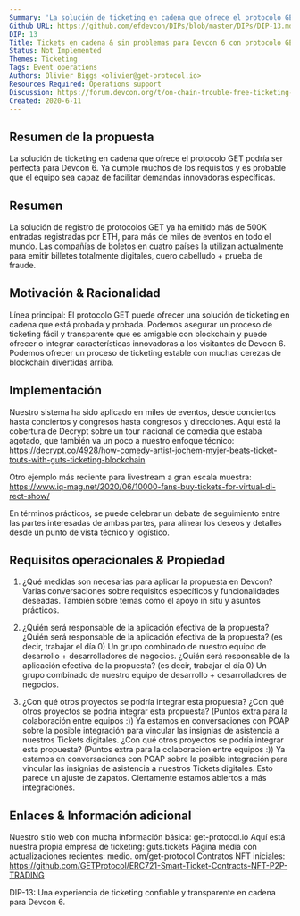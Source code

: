 ```yaml
---
Summary: 'La solución de ticketing en cadena que ofrece el protocolo GET podría ser perfecta para Devcon 6. Ya cumple muchos de los requisitos y es probable que el equipo sea capaz de facilitar demandas innovadoras específicas.'
Github URL: https://github.com/efdevcon/DIPs/blob/master/DIPs/DIP-13.md
DIP: 13
Title: Tickets en cadena & sin problemas para Devcon 6 con protocolo GET
Status: Not Implemented
Themes: Ticketing
Tags: Event operations
Authors: Olivier Biggs <olivier@get-protocol.io>
Resources Required: Operations support
Discussion: https://forum.devcon.org/t/on-chain-trouble-free-ticketing-with-get-protocol/169
Created: 2020-6-11
---
```


## Resumen de la propuesta
La solución de ticketing en cadena que ofrece el protocolo GET podría ser perfecta para Devcon 6. Ya cumple muchos de los requisitos y es probable que el equipo sea capaz de facilitar demandas innovadoras específicas.

## Resumen
La solución de registro de protocolos GET ya ha emitido más de 500K entradas registradas por ETH, para más de miles de eventos en todo el mundo. Las compañías de boletos en cuatro países la utilizan actualmente para emitir billetes totalmente digitales, cuero cabelludo + prueba de fraude.


## Motivación & Racionalidad
Línea principal: El protocolo GET puede ofrecer una solución de ticketing en cadena que está probada y probada. Podemos asegurar un proceso de ticketing fácil y transparente que es amigable con blockchain y puede ofrecer o integrar características innovadoras a los visitantes de Devcon 6. Podemos ofrecer un proceso de ticketing estable con muchas cerezas de blockchain divertidas arriba.

## Implementación
Nuestro sistema ha sido aplicado en miles de eventos, desde conciertos hasta conciertos y congresos hasta congresos y direcciones. Aquí está la cobertura de Decrypt sobre un tour nacional de comedia que estaba agotado, que también va un poco a nuestro enfoque técnico: https://decrypt.co/4928/how-comedy-artist-jochem-myjer-beats-ticket-touts-with-guts-ticketing-blockchain

Otro ejemplo más reciente para livestream a gran escala muestra: https://www.iq-mag.net/2020/06/10000-fans-buy-tickets-for-virtual-di-rect-show/

En términos prácticos, se puede celebrar un debate de seguimiento entre las partes interesadas de ambas partes, para alinear los deseos y detalles desde un punto de vista técnico y logístico.

## Requisitos operacionales & Propiedad

1. ¿Qué medidas son necesarias para aplicar la propuesta en Devcon? Varias conversaciones sobre requisitos específicos y funcionalidades deseadas. También sobre temas como el apoyo in situ y asuntos prácticos.

2. ¿Quién será responsable de la aplicación efectiva de la propuesta? ¿Quién será responsable de la aplicación efectiva de la propuesta? (es decir, trabajar el día 0) Un grupo combinado de nuestro equipo de desarrollo + desarrolladores de negocios. ¿Quién será responsable de la aplicación efectiva de la propuesta? (es decir, trabajar el día 0) Un grupo combinado de nuestro equipo de desarrollo + desarrolladores de negocios.

3. ¿Con qué otros proyectos se podría integrar esta propuesta? ¿Con qué otros proyectos se podría integrar esta propuesta? (Puntos extra para la colaboración entre equipos :)) Ya estamos en conversaciones con POAP sobre la posible integración para vincular las insignias de asistencia a nuestros Tickets digitales. ¿Con qué otros proyectos se podría integrar esta propuesta? (Puntos extra para la colaboración entre equipos :)) Ya estamos en conversaciones con POAP sobre la posible integración para vincular las insignias de asistencia a nuestros Tickets digitales. Esto parece un ajuste de zapatos. Ciertamente estamos abiertos a más integraciones.

## Enlaces & Información adicional
Nuestro sitio web con mucha información básica: get-protocol.io Aquí está nuestra propia empresa de ticketing: guts.tickets Página media con actualizaciones recientes: medio. om/get-protocol Contratos NFT iniciales: https://github.com/GETProtocol/ERC721-Smart-Ticket-Contracts-NFT-P2P-TRADING


DIP-13: Una experiencia de ticketing confiable y transparente en cadena para Devcon 6.
